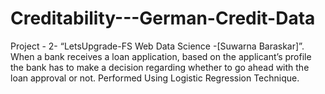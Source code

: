 # Creditability---German-Credit-Data
Project - 2- “LetsUpgrade-FS Web Data Science -[Suwarna Baraskar]”. 
When a bank receives a loan application, based on the applicant’s profile the bank has to make a decision regarding whether to go ahead with the loan approval or not. 
  Performed Using Logistic Regression Technique.
